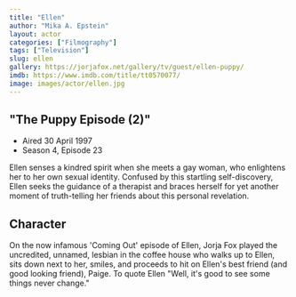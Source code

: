 ```yaml
---
title: "Ellen"
author: "Mika A. Epstein"
layout: actor
categories: ["Filmography"]
tags: ["Television"]
slug: ellen
gallery: https://jorjafox.net/gallery/tv/guest/ellen-puppy/
imdb: https://www.imdb.com/title/tt0570077/
image: images/actor/ellen.jpg
---
```


## "The Puppy Episode (2)"

* Aired 30 April 1997
* Season 4, Episode 23

Ellen senses a kindred spirit when she meets a gay woman, who enlightens her to her own sexual identity. Confused by this startling self-discovery, Ellen seeks the guidance of a therapist and braces herself for yet another moment of truth-telling her friends about this personal revelation.

## Character

On the now infamous 'Coming Out' episode of Ellen, Jorja Fox played the uncredited, unnamed, lesbian in the coffee house who walks up to Ellen, sits down next to her, smiles, and proceeds to hit on Ellen's best friend (and good looking friend), Paige. To quote Ellen "Well, it's good to see some things never change."
